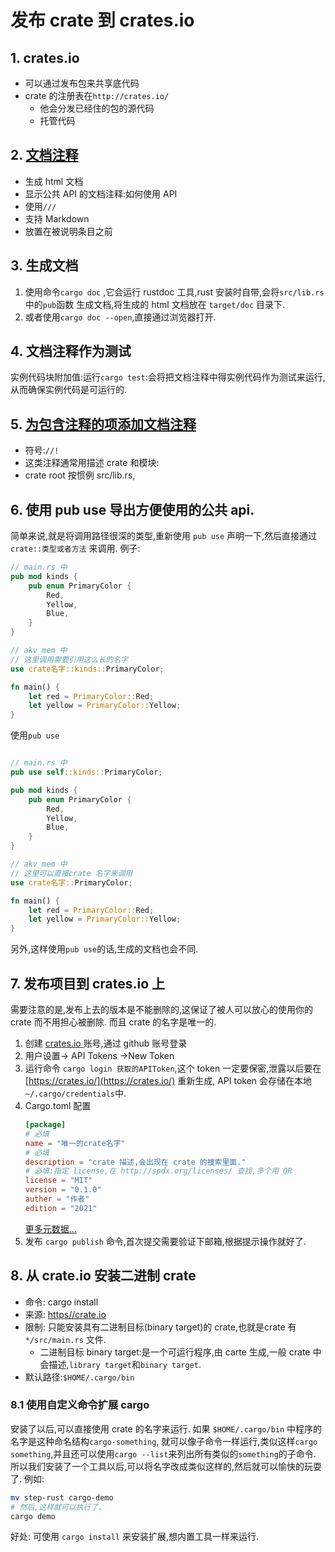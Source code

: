 # 发布 crate 到 crates.io

## 1. crates.io

- 可以通过发布包来共享底代码
- crate 的注册表在`http://crates.io/`
    - 他会分发已经住的包的源代码
    - 托管代码

## 2. [文档注释](lib.rs)

- 生成 html 文档
- 显示公共 API 的文档注释:如何使用 API
- 使用`///`
- 支持 Markdown
- 放置在被说明条目之前

## 3. 生成文档

1. 使用命令`cargo doc` ,它会运行 rustdoc 工具,rust 安装时自带,会将`src/lib.rs` 中的`pub`函数
   生成文档,将生成的 html 文档放在 `target/doc` 目录下.
2. 或者使用`cargo doc --open`,直接通过浏览器打开.

## 4. 文档注释作为测试

实例代码块附加值:运行`cargo test`:会将把文档注释中得实例代码作为测试来运行,
从而确保实例代码是可运行的.

## 5. [为包含注释的项添加文档注释](lib.rs)

- 符号:`//!`
- 这类注释通常用描述 crate 和模块:
- crate root 按惯例 src/lib.rs,

## 6. 使用 pub use 导出方便使用的公共 api.

简单来说,就是将调用路径很深的类型,重新使用 `pub use` 声明一下,然后直接通过 `crate::类型或者方法` 来调用.
例子:

```rust
// main.rs 中
pub mod kinds {
    pub enum PrimaryColor {
        Red,
        Yellow,
        Blue,
    }
}

// akv_mem 中
// 这里调用需要引用这么长的名字
use crate名字::kinds::PrimaryColor;

fn main() {
    let red = PrimaryColor::Red;
    let yellow = PrimaryColor::Yellow;
}


```

使用`pub use`

```rust

// main.rs 中
pub use self::kinds::PrimaryColor;

pub mod kinds {
    pub enum PrimaryColor {
        Red,
        Yellow,
        Blue,
    }
}

// akv_mem 中
// 这里可以直接crate 名字来调用
use crate名字::PrimaryColor;

fn main() {
    let red = PrimaryColor::Red;
    let yellow = PrimaryColor::Yellow;
}


```

另外,这样使用`pub use`的话,生成的文档也会不同.


## 7. 发布项目到 crates.io 上
需要注意的是,发布上去的版本是不能删除的,这保证了被人可以放心的使用你的 crate 而不用担心被删除.
而且 crate 的名字是唯一的.
1. 创建 [crates.io ](https://crates.io/)账号,通过 github 账号登录
2. 用户设置-> API Tokens ->New Token
3. 运行命令 `cargo login 获取的APIToken`,这个 token 一定要保密,泄露以后要在 [https://crates.io/](https://crates.io/) 重新生成,
API token 会存储在本地`~/.cargo/credentials`中.
4. Cargo.toml 配置
    ```toml
    [package]
    # 必填
    name = "唯一的crate名字"
    # 必填
    description = "crate 描述,会出现在 crate 的搜索里面."
    # 必填:指定 license,在 http://spdx.org/licenses/ 查找,多个用 OR
    license = "MIT" 
    version = "0.1.0"
    auther = "作者"
    edition = "2021"
    ```
   [更多元数据...](https://doc.rust-lang.org/cargo/reference/manifest.html)
5. 发布 `cargo publish` 命令,首次提交需要验证下邮箱,根据提示操作就好了.

## 8. 从 crate.io 安装二进制 crate
- 命令: cargo install
- 来源: [https//crate.io](https//crate.io)
- 限制: 只能安装具有二进制目标(binary target)的 crate,也就是crate 有 `*/src/main.rs` 文件.
    - 二进制目标 binary target:是一个可运行程序,由 carte 生成,一般 crate 中会描述,`library target`和`binary target`.
- 默认路径:`$HOME/.cargo/bin`

### 8.1 使用自定义命令扩展 cargo
安装了以后,可以直接使用 crate 的名字来运行.
如果 `$HOME/.cargo/bin` 中程序的名字是这种命名结构`cargo-something`,
就可以像子命令一样运行,类似这样`cargo something`,并且还可以使用`cargo --list`来列出所有类似的`something`的子命令.
所以我们安装了一个工具以后,可以将名字改成类似这样的,然后就可以愉快的玩耍了.
例如:
```bash 
mv step-rust cargo-demo
# 然后,这样就可以执行了.
cargo demo
```
好处: 可使用 `cargo install` 来安装扩展,想内置工具一样来运行.